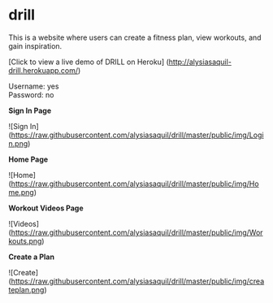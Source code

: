 # drill
This is a website where users can create a fitness plan, view workouts, and gain inspiration.

[Click to view a live demo of DRILL on Heroku] (http://alysiasaquil-drill.herokuapp.com/)

Username: yes<br>
Password: no

**Sign In Page**

![Sign In] (https://raw.githubusercontent.com/alysiasaquil/drill/master/public/img/Login.png)

**Home Page**

![Home] (https://raw.githubusercontent.com/alysiasaquil/drill/master/public/img/Home.png)

**Workout Videos Page**

![Videos] (https://raw.githubusercontent.com/alysiasaquil/drill/master/public/img/Workouts.png)

**Create a Plan**

![Create] (https://raw.githubusercontent.com/alysiasaquil/drill/master/public/img/createplan.png)
